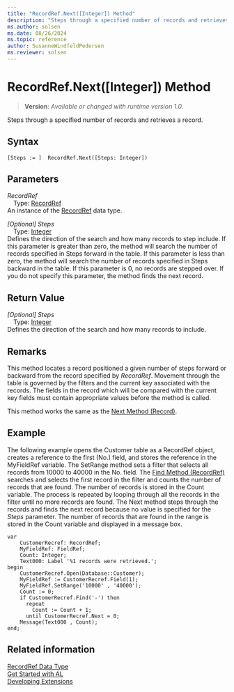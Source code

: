 ```yaml
---
title: "RecordRef.Next([Integer]) Method"
description: "Steps through a specified number of records and retrieves a record."
ms.author: solsen
ms.date: 08/26/2024
ms.topic: reference
author: SusanneWindfeldPedersen
ms.reviewer: solsen
---
```

[//]: # (START>DO_NOT_EDIT)
[//]: # (IMPORTANT:Do not edit any of the content between here and the END>DO_NOT_EDIT.)
[//]: # (Any modifications should be made in the .xml files in the ModernDev repo.)
# RecordRef.Next([Integer]) Method
> **Version**: _Available or changed with runtime version 1.0._

Steps through a specified number of records and retrieves a record.


## Syntax
```AL
[Steps := ]  RecordRef.Next([Steps: Integer])
```
## Parameters
*RecordRef*  
&emsp;Type: [RecordRef](recordref-data-type.md)  
An instance of the [RecordRef](recordref-data-type.md) data type.  

*[Optional] Steps*  
&emsp;Type: [Integer](../integer/integer-data-type.md)  
Defines the direction of the search and how many records to step include. If this parameter is greater than zero, the method will search the number of records specified in Steps forward in the table. If this parameter is less than zero, the method will search the number of records specified in Steps backward in the table. If this parameter is 0, no records are stepped over. If you do not specify this parameter, the method finds the next record.  


## Return Value
*[Optional] Steps*  
&emsp;Type: [Integer](../integer/integer-data-type.md)  
Defines the direction of the search and how many records to include.


[//]: # (IMPORTANT: END>DO_NOT_EDIT)

## Remarks  
 This method locates a record positioned a given number of steps forward or backward from the record specified by *RecordRef*. Movement through the table is governed by the filters and the current key associated with the records. The fields in the record which will be compared with the current key fields must contain appropriate values before the method is called.  
  
 This method works the same as the [Next Method \(Record\)](../record/record-next-method.md).  
  
## Example  
 The following example opens the Customer table as a RecordRef object, creates a reference to the first \(No.\) field, and stores the reference in the MyFieldRef variable. The SetRange method sets a filter that selects all records from 10000 to 40000 in the No. field. The [Find Method \(RecordRef\)](recordref-find-method.md) searches and selects the first record in the filter and counts the number of records that are found. The number of records is stored in the Count variable. The process is repeated by looping through all the records in the filter until no more records are found. The Next method steps through the records and finds the next record because no value is specified for the *Steps* parameter. The number of records that are found in the range is stored in the Count variable and displayed in a message box. 
  
```al
var
    CustomerRecref: RecordRef;
    MyFieldRef: FieldRef;
    Count: Integer;
    Text000: Label '%1 records were retrieved.'; 
begin    
    CustomerRecref.Open(Database::Customer);  
    MyFieldRef := CustomerRecref.Field(1);  
    MyFieldRef.SetRange('10000' , '40000');  
    Count := 0;  
    if CustomerRecref.Find('-') then  
      repeat  
        Count := Count + 1;  
      until CustomerRecref.Next = 0;  
    Message(Text000 , Count);  
end;
``` 

## Related information
[RecordRef Data Type](recordref-data-type.md)  
[Get Started with AL](../../devenv-get-started.md)  
[Developing Extensions](../../devenv-dev-overview.md)